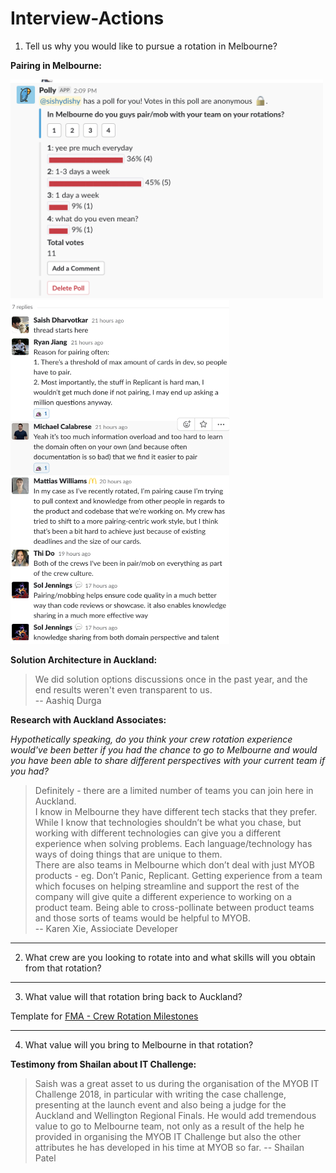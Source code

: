 # Interview-Actions

1. Tell us why you would like to pursue a rotation in Melbourne?

**Pairing in Melbourne:** 

<img src="https://github.com/sishydishy/Interview-Actions/blob/master/Images/Pairing_Image.png" alt="alt" height="350" width="500"/> 

<img src="https://github.com/sishydishy/Interview-Actions/blob/master/Images/Thread_Image.png" alt="alt" height="550" width="350"/> 
 

**Solution Architecture in Auckland:**

> We did solution options discussions once in the past year, and the end results weren't even transparent to us.  
-- Aashiq Durga

**Research with Auckland Associates:**

_Hypothetically speaking, do you think your crew rotation experience would've been better if you had the chance to go to Melbourne and would you have been able to share different perspectives with your current team if you had?_

> Definitely - there are a limited number of teams you can join here in Auckland.  
I know in Melbourne they have different tech stacks that they prefer. While I know that technologies shouldn’t be what you chase, but working with different technologies can give you a different experience when solving problems. Each language/technology has ways of doing things that are unique to them.  
There are also teams in Melbourne which don’t deal with just MYOB products - eg. Don’t Panic, Replicant. Getting experience from a team which focuses on helping streamline and support the rest of the company will give quite a different experience to working on a product team. Being able to cross-pollinate between product teams and those sorts of teams would be helpful to MYOB.  
-- Karen Xie, Assiociate Developer




---
2. What crew are you looking to rotate into and what skills will you obtain from that rotation?

---
3. What value will that rotation bring back to Auckland?

Template for [FMA - Crew Rotation Milestones][1]

[1]: https://github.com/sishydishy/Interview-Actions/blob/master/FMA-%20Milestone%20Template.docx 

---
4. What value will you bring to Melbourne in that rotation?

**Testimony from Shailan about IT Challenge:**

> Saish was a great asset to us during the organisation of the MYOB IT Challenge 2018, in particular with writing the case challenge, presenting at the launch event and also being a judge for the Auckland and Wellington Regional Finals. He would add tremendous value to go to Melbourne team, not only as a result of the help he provided in organising the MYOB IT Challenge but also the other attributes he has developed in his time at MYOB so far. -- Shailan Patel


